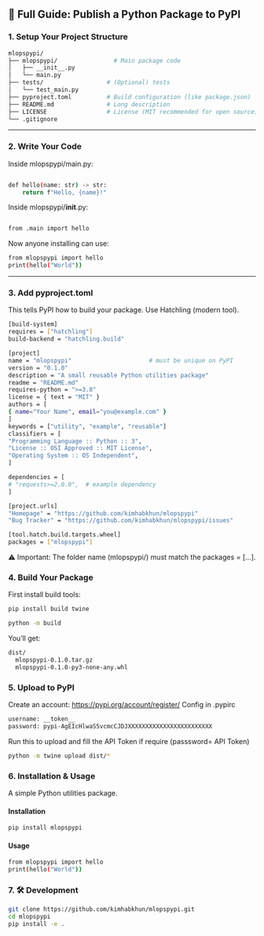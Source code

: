 ## 🚀 Full Guide: Publish a Python Package to PyPI
### 1. Setup Your Project Structure
```bash
mlopspypi/
├── mlopspypi/                # Main package code
│   ├── __init__.py
│   └── main.py
├── tests/                  # (Optional) tests
│   └── test_main.py
├── pyproject.toml          # Build configuration (like package.json)
├── README.md               # Long description
├── LICENSE                 # License (MIT recommended for open source)
└── .gitignore
```
---
### 2. Write Your Code
Inside mlopspypi/main.py:
```bash

def hello(name: str) -> str:
    return f"Hello, {name}!"

```
Inside mlopspypi/__init__.py:
```bash

from .main import hello

```
Now anyone installing can use:
```bash
from mlopspypi import hello
print(hello("World"))

```
---

### 3. Add pyproject.toml
This tells PyPI how to build your package. Use Hatchling (modern tool).

```bash
[build-system]
requires = ["hatchling"]
build-backend = "hatchling.build"

[project]
name = "mlopspypi"                      # must be unique on PyPI
version = "0.1.0"
description = "A small reusable Python utilities package"
readme = "README.md"
requires-python = ">=3.8"
license = { text = "MIT" }
authors = [
{ name="Your Name", email="you@example.com" }
]
keywords = ["utility", "example", "reusable"]
classifiers = [
"Programming Language :: Python :: 3",
"License :: OSI Approved :: MIT License",
"Operating System :: OS Independent",
]

dependencies = [
# "requests>=2.0.0",  # example dependency
]

[project.urls]
"Homepage" = "https://github.com/kimhabkhun/mlopspypi"
"Bug Tracker" = "https://github.com/kimhabkhun/mlopspypi/issues"

[tool.hatch.build.targets.wheel]
packages = ["mlopspypi"]

```
⚠️ Important: The folder name (mlopspypi/) must match the packages = [...].

### 4. Build Your Package

First install build tools:

```bash
pip install build twine
```

```bash
python -m build
```
You’ll get:
```bash
dist/
  mlopspypi-0.1.0.tar.gz
  mlopspypi-0.1.0-py3-none-any.whl

```

### 5. Upload to PyPI
Create an account: https://pypi.org/account/register/
Config in .pypirc
```bash
username: __token__
password: pypi-AgEIcHlwaS5vcmcCJDJXXXXXXXXXXXXXXXXXXXXXXXX

```

Run this to upload and fill the API Token if require (passsword= API Token)

```bash
python -m twine upload dist/*

```

### 6. Installation & Usage
A simple Python utilities package.

#### Installation
```bash
pip install mlopspypi
```
#### Usage
```bash
from mlopspypi import hello
print(hello("World"))

```

### 7. 🛠  Development
```bash
git clone https://github.com/kimhabkhun/mlopspypi.git
cd mlopspypi
pip install -e .

```